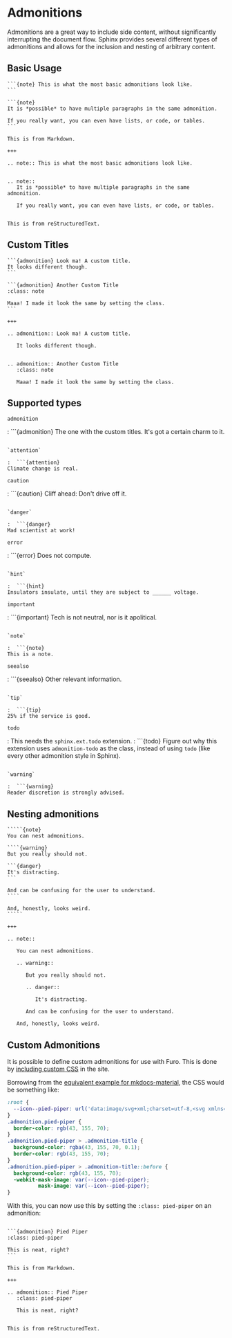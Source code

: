 # Admonitions

Admonitions are a great way to include side content, without significantly interrupting the document flow. Sphinx provides several different types of admonitions and allows for the inclusion and nesting of arbitrary content.

## Basic Usage

````{furo-demo}
```{note} This is what the most basic admonitions look like.
```

```{note}
It is *possible* to have multiple paragraphs in the same admonition.

If you really want, you can even have lists, or code, or tables.
```

This is from Markdown.

+++

.. note:: This is what the most basic admonitions look like.


.. note::
   It is *possible* to have multiple paragraphs in the same admonition.

   If you really want, you can even have lists, or code, or tables.


This is from reStructuredText.
````

## Custom Titles

````{furo-demo}
```{admonition} Look ma! A custom title.
It looks different though.
```

```{admonition} Another Custom Title
:class: note

Maaa! I made it look the same by setting the class.
```

+++

.. admonition:: Look ma! A custom title.

   It looks different though.


.. admonition:: Another Custom Title
   :class: note

   Maaa! I made it look the same by setting the class.

````

## Supported types

`admonition`

:  ```{admonition} The one with the custom titles.
   It's got a certain charm to it.
   ```

`attention`

:  ```{attention}
   Climate change is real.
   ```

`caution`

:  ```{caution}
   Cliff ahead: Don't drive off it.
   ```

`danger`

:  ```{danger}
   Mad scientist at work!
   ```

`error`

:  ```{error}
   Does not compute.
   ```

`hint`

:  ```{hint}
   Insulators insulate, until they are subject to ______ voltage.
   ```

`important`

:  ```{important}
   Tech is not neutral, nor is it apolitical.
   ```

`note`

:  ```{note}
   This is a note.
   ```

`seealso`

:  ```{seealso}
   Other relevant information.
   ```

`tip`

:  ```{tip}
   25% if the service is good.
   ```

`todo`

:  This needs the `sphinx.ext.todo` extension.
:  ```{todo}
   Figure out why this extension uses `admonition-todo` as the class, instead of using `todo` (like every other admonition style in Sphinx).
   ```

`warning`

:  ```{warning}
   Reader discretion is strongly advised.
   ```

## Nesting admonitions


``````{furo-demo}
`````{note}
You can nest admonitions.

````{warning}
But you really should not.

```{danger}
It's distracting.
```

And can be confusing for the user to understand.
````

And, honestly, looks weird.
`````

+++

.. note::

   You can nest admonitions.

   .. warning::

      But you really should not.

      .. danger::

         It's distracting.

      And can be confusing for the user to understand.

   And, honestly, looks weird.

``````

## Custom Admonitions

It is possible to define custom admonitions for use with Furo. This is done by
[including custom CSS](../customisation/injecting.md) in the site.

Borrowing from the [equivalent example for mkdocs-material][mkdocs-custom],
the CSS would be something like:

```css
:root {
  --icon--pied-piper: url('data:image/svg+xml;charset=utf-8,<svg xmlns="http://www.w3.org/2000/svg" viewBox="0 0 576 512"><path d="M244 246c-3.2-2-6.3-2.9-10.1-2.9-6.6 0-12.6 3.2-19.3 3.7l1.7 4.9zm135.9 197.9c-19 0-64.1 9.5-79.9 19.8l6.9 45.1c35.7 6.1 70.1 3.6 106-9.8-4.8-10-23.5-55.1-33-55.1zM340.8 177c6.6 2.8 11.5 9.2 22.7 22.1 2-1.4 7.5-5.2 7.5-8.6 0-4.9-11.8-13.2-13.2-23 11.2-5.7 25.2-6 37.6-8.9 68.1-16.4 116.3-52.9 146.8-116.7C548.3 29.3 554 16.1 554.6 2l-2 2.6c-28.4 50-33 63.2-81.3 100-31.9 24.4-69.2 40.2-106.6 54.6l-6.3-.3v-21.8c-19.6 1.6-19.7-14.6-31.6-23-18.7 20.6-31.6 40.8-58.9 51.1-12.7 4.8-19.6 10-25.9 21.8 34.9-16.4 91.2-13.5 98.8-10zM555.5 0l-.6 1.1-.3.9.6-.6zm-59.2 382.1c-33.9-56.9-75.3-118.4-150-115.5l-.3-6c-1.1-13.5 32.8 3.2 35.1-31l-14.4 7.2c-19.8-45.7-8.6-54.3-65.5-54.3-14.7 0-26.7 1.7-41.4 4.6 2.9 18.6 2.2 36.7-10.9 50.3l19.5 5.5c-1.7 3.2-2.9 6.3-2.9 9.8 0 21 42.8 2.9 42.8 33.6 0 18.4-36.8 60.1-54.9 60.1-8 0-53.7-50-53.4-60.1l.3-4.6 52.3-11.5c13-2.6 12.3-22.7-2.9-22.7-3.7 0-43.1 9.2-49.4 10.6-2-5.2-7.5-14.1-13.8-14.1-3.2 0-6.3 3.2-9.5 4-9.2 2.6-31 2.9-21.5 20.1L15.9 298.5c-5.5 1.1-8.9 6.3-8.9 11.8 0 6 5.5 10.9 11.5 10.9 8 0 131.3-28.4 147.4-32.2 2.6 3.2 4.6 6.3 7.8 8.6 20.1 14.4 59.8 85.9 76.4 85.9 24.1 0 58-22.4 71.3-41.9 3.2-4.3 6.9-7.5 12.4-6.9.6 13.8-31.6 34.2-33 43.7-1.4 10.2-1 35.2-.3 41.1 26.7 8.1 52-3.6 77.9-2.9 4.3-21 10.6-41.9 9.8-63.5l-.3-9.5c-1.4-34.2-10.9-38.5-34.8-58.6-1.1-1.1-2.6-2.6-3.7-4 2.2-1.4 1.1-1 4.6-1.7 88.5 0 56.3 183.6 111.5 229.9 33.1-15 72.5-27.9 103.5-47.2-29-25.6-52.6-45.7-72.7-79.9zm-196.2 46.1v27.2l11.8-3.4-2.9-23.8zm-68.7-150.4l24.1 61.2 21-13.8-31.3-50.9zm84.4 154.9l2 12.4c9-1.5 58.4-6.6 58.4-14.1 0-1.4-.6-3.2-.9-4.6-26.8 0-36.9 3.8-59.5 6.3z"/></svg>')
}
.admonition.pied-piper {
  border-color: rgb(43, 155, 70);
}
.admonition.pied-piper > .admonition-title {
  background-color: rgba(43, 155, 70, 0.1);
  border-color: rgb(43, 155, 70);
}
.admonition.pied-piper > .admonition-title::before {
  background-color: rgb(43, 155, 70);
  -webkit-mask-image: var(--icon--pied-piper);
          mask-image: var(--icon--pied-piper);
}
```

With this, you can now use this by setting the `:class: pied-piper` on an
admonition:

````{furo-demo}

```{admonition} Pied Piper
:class: pied-piper

This is neat, right?
```

This is from Markdown.

+++

.. admonition:: Pied Piper
   :class: pied-piper

   This is neat, right?


This is from reStructuredText.

````

[mkdocs-custom]: https://squidfunk.github.io/mkdocs-material/reference/admonitions/#custom-admonitions
